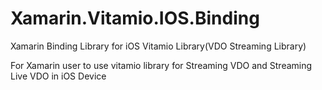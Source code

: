 # Xamarin.Vitamio.IOS.Binding
Xamarin Binding Library for  iOS Vitamio Library(VDO Streaming Library)

For Xamarin user to use vitamio library for Streaming VDO and Streaming Live VDO in iOS Device 
